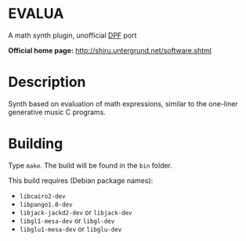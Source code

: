 # EVALUA
A math synth plugin, unofficial [DPF](https://github.com/DISTRHO/DPF) port

**Official home page:** http://shiru.untergrund.net/software.shtml

# Description

Synth based on evaluation of math expressions, similar to the one-liner generative music C programs.

# Building

Type `make`. The build will be found in the `bin` folder.

This build requires (Debian package names):

- `libcairo2-dev`
- `libpango1.0-dev`
- `libjack-jackd2-dev` or `libjack-dev`
- `libgl1-mesa-dev` or `libgl-dev`
- `libglu1-mesa-dev` or `libglu-dev`
